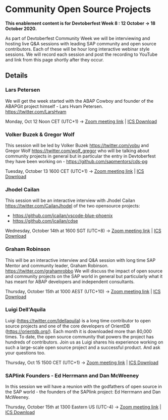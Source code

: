 # Community Open Source Projects

**This enablement content is for Devtoberfest Week 8 : 12 October → 18 October 2020.**

As part of Devtoberfest Community Week we will be interviewing and hosting live Q&A sessions with leading SAP community and open source contributors.  Each of these will be hour long interactive webinar style sessions.  We will record each session and post the recording to YouTube and link from this page shortly after they occur.

## Details

### Lars Petersen

We will get the week started with the ABAP Cowboy and founder of the ABAPGit project himself - Lars Hvam Petersen. https://twitter.com/LarsHvam

Monday, Oct 12 Noon CET (UTC+1) → [Zoom meeting link](https://sap-se.zoom.com/j/97084345140) | [ICS Download](https://sap-samples.github.io/sap-devtoberfest-2020/cal/community_lars.ics)

### Volker Buzek & Gregor Wolf

This session will be led by Volker Buzek https://twitter.com/vobu and Gregor Wolf https://twitter.com/wolf_gregor who will be talking about community projects in general but in particular the entry in Devtoberfest they have been working on - https://github.com/sapmentors/cds-pg

Tuesday, October 13 1600 CET (UTC+1) → [Zoom meeting link](https://sap-se.zoom.us/j/95272377100) | [ICS Download](https://sap-samples.github.io/sap-devtoberfest-2020/cal/community_volker.ics)

### Jhodel Cailan

This session will be an interactive interview with Jhodel Cailan https://twitter.com/CailanJhodel of the two opensource projects:

- https://github.com/jcailan/vscode-blue-phoenix
- https://github.com/jcailan/cdse
  
Wednesday, October 14th at 1600 SGT (UTC+8) → [Zoom meeting link](https://sap-se.zoom.us/j/94415584344) | [ICS Download](https://sap-samples.github.io/sap-devtoberfest-2020/cal/community_jhodel.ics)

### Graham Robinson

This will be an interactive interview and Q&A session with long time SAP Mentor and community leader, Graham Robinson. https://twitter.com/grahamrobbo We will discuss the impact of open source and community projects on the SAP world in general but particularly what it has meant for ABAP developers and independent consultants.

Thursday, October 15th at 1000 AEST (UTC+10) → [Zoom meeting link](https://sap-se.zoom.us/j/99762669374) | [ICS Download](https://sap-samples.github.io/sap-devtoberfest-2020/cal/community_graham.ics)

### Luigi Dell'Aquila

Luigi (https://twitter.com/ldellaquila) is a long time contributor to open source projects and one of the core developers of OrientDB (https://orientdb.org/). Each month it is downloaded more than 80,000 times. To date, the open source community that powers the project has hundreds of contributors. 
Join us as Luigi shares his experience working on such a large-scale open source project and a successful product. And ask your questions too.

Thursday, Oct 15 1500 CET (UTC+1) → [Zoom meeting link](https://sap-se.zoom.us/j/92402125325) | [ICS Download](https://sap-samples.github.io/sap-devtoberfest-2020/cal/community_orientdb.ics)

### SAPlink Founders - Ed Herrmann and Dan McWeeney

In this session we will have a reunion with the godfathers of open source in the SAP world - the founders of the SAPlink project: Ed Herrmann and Dan McWeeney.

Thursday, October 15th at 1300 Eastern US (UTC-4) → [Zoom meeting link](https://sap-se.zoom.us/j/95197397746) | [ICS Download](https://sap-samples.github.io/sap-devtoberfest-2020/cal/community_saplink.ics)

